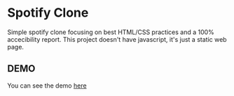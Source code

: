 # Spotify Clone
Simple spotify clone focusing on best HTML/CSS practices and a 100% accecibility report. This project doesn't have javascript, it's just a static web page.

## DEMO
You can see the demo [here](https://omarbarbosa06.github.io/spotifu/)
